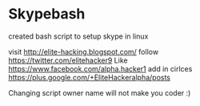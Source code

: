 # Skypebash
created bash script to setup skype in linux

visit
http://elite-hacking.blogspot.com/
follow
https://twitter.com/elitehacker9
Like
https://www.facebook.com/alpha.hacker1
add in cirlces
https://plus.google.com/+EliteHackeralpha/posts


Changing script owner name will not make you coder :)
